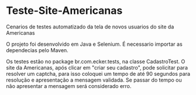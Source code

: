# Teste-Site-Americanas
Cenarios de testes automatizado da tela de novos usuarios do site da Americanas

O projeto foi desenvolvido em Java e Selenium.
É necessario importar as dependecias pelo Maven.

Os testes estão no package br.com.ecker.tests, na classe CadastroTest.
O site da Americanas, após clicar em "criar seu cadastro", pode solicitar para resolver um captcha, para isso coloquei um tempo de até 90 segundos para resolução e apresentação a mensagem validada. Se passar do tempo ou não apresentar a mensagem será considerado erro.
